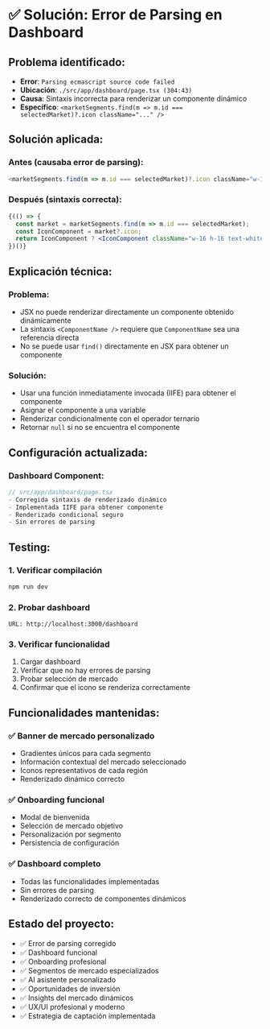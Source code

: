 # ✅ Solución: Error de Parsing en Dashboard

## **Problema identificado:**
- **Error**: `Parsing ecmascript source code failed`
- **Ubicación**: `./src/app/dashboard/page.tsx (304:43)`
- **Causa**: Sintaxis incorrecta para renderizar un componente dinámico
- **Específico**: `<marketSegments.find(m => m.id === selectedMarket)?.icon className="..." />`

## **Solución aplicada:**

### **Antes (causaba error de parsing):**
```jsx
<marketSegments.find(m => m.id === selectedMarket)?.icon className="w-16 h-16 text-white/20" />
```

### **Después (sintaxis correcta):**
```jsx
{(() => {
  const market = marketSegments.find(m => m.id === selectedMarket);
  const IconComponent = market?.icon;
  return IconComponent ? <IconComponent className="w-16 h-16 text-white/20" /> : null;
})()}
```

## **Explicación técnica:**

### **Problema:**
- JSX no puede renderizar directamente un componente obtenido dinámicamente
- La sintaxis `<ComponentName />` requiere que `ComponentName` sea una referencia directa
- No se puede usar `find()` directamente en JSX para obtener un componente

### **Solución:**
- Usar una función inmediatamente invocada (IIFE) para obtener el componente
- Asignar el componente a una variable
- Renderizar condicionalmente con el operador ternario
- Retornar `null` si no se encuentra el componente

## **Configuración actualizada:**

### **Dashboard Component:**
```typescript
// src/app/dashboard/page.tsx
- Corregida sintaxis de renderizado dinámico
- Implementada IIFE para obtener componente
- Renderizado condicional seguro
- Sin errores de parsing
```

## **Testing:**

### **1. Verificar compilación**
```bash
npm run dev
```

### **2. Probar dashboard**
```
URL: http://localhost:3000/dashboard
```

### **3. Verificar funcionalidad**
1. Cargar dashboard
2. Verificar que no hay errores de parsing
3. Probar selección de mercado
4. Confirmar que el icono se renderiza correctamente

## **Funcionalidades mantenidas:**

### **✅ Banner de mercado personalizado**
- Gradientes únicos para cada segmento
- Información contextual del mercado seleccionado
- Iconos representativos de cada región
- Renderizado dinámico correcto

### **✅ Onboarding funcional**
- Modal de bienvenida
- Selección de mercado objetivo
- Personalización por segmento
- Persistencia de configuración

### **✅ Dashboard completo**
- Todas las funcionalidades implementadas
- Sin errores de parsing
- Renderizado correcto de componentes dinámicos

## **Estado del proyecto:**
- ✅ Error de parsing corregido
- ✅ Dashboard funcional
- ✅ Onboarding profesional
- ✅ Segmentos de mercado especializados
- ✅ AI asistente personalizado
- ✅ Oportunidades de inversión
- ✅ Insights del mercado dinámicos
- ✅ UX/UI profesional y moderno
- ✅ Estrategia de captación implementada


